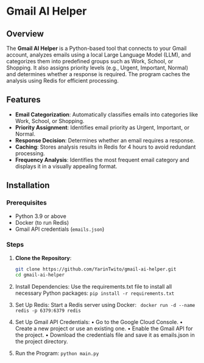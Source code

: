 # Gmail AI Helper

## Overview
The **Gmail AI Helper** is a Python-based tool that connects to your Gmail account, analyzes emails using a local Large Language Model (LLM), and categorizes them into predefined groups such as Work, School, or Shopping. It also assigns priority levels (e.g., Urgent, Important, Normal) and determines whether a response is required. The program caches the analysis using Redis for efficient processing.

## Features
- **Email Categorization**: Automatically classifies emails into categories like Work, School, or Shopping.
- **Priority Assignment**: Identifies email priority as Urgent, Important, or Normal.
- **Response Decision**: Determines whether an email requires a response.
- **Caching**: Stores analysis results in Redis for 4 hours to avoid redundant processing.
- **Frequency Analysis**: Identifies the most frequent email category and displays it in a visually appealing format.

## Installation

### Prerequisites
- Python 3.9 or above
- Docker (to run Redis)
- Gmail API credentials (`emails.json`)

### Steps
1. **Clone the Repository**:
   ```bash
   git clone https://github.com/YarinTwito/gmail-ai-helper.git
   cd gmail-ai-helper
   ```

2.	Install Dependencies:
Use the requirements.txt file to install all necessary Python packages:
    ```pip install -r requirements.txt```

3.	Set Up Redis:
    Start a Redis server using Docker:
    ``` docker run -d --name redis -p 6379:6379 redis```

4.	Set Up Gmail API Credentials:
	•	Go to the Google Cloud Console.
	•	Create a new project or use an existing one.
	•	Enable the Gmail API for the project.
	•	Download the credentials file and save it as emails.json in the project directory.

5.	Run the Program:
    		```python main.py```

    

